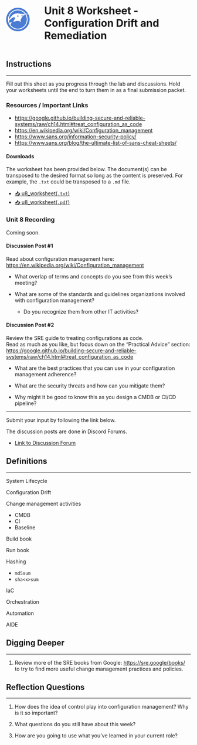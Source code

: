 <head>
    <style> .flex-container { display: flex; align-items: center; gap: 20px; } </style>
</head>
<div class="flex-container">
        <img src="https://github.com/ProfessionalLinuxUsersGroup/img/blob/main/Assets/Logos/ProLUG_Round_Transparent_LOGO.png?raw=true" width="64" height="64">
    <p>
        <h1>Unit 8 Worksheet - Configuration Drift and Remediation</h1>
    </p>
</div>

## Instructions

---

Fill out this sheet as you progress through the lab and discussions. Hold your worksheets until
the end to turn them in as a final submission packet.

### Resources / Important Links

- <https://google.github.io/building-secure-and-reliable-systems/raw/ch14.html#treat_configuration_as_code>
- <https://en.wikipedia.org/wiki/Configuration_management>
- <https://www.sans.org/information-security-policy/>
- <https://www.sans.org/blog/the-ultimate-list-of-sans-cheat-sheets/>

#### Downloads

The worksheet has been provided below. The document(s) can be transposed to
the desired format so long as the content is preserved. For example, the `.txt`
could be transposed to a `.md` file.

- <a href="./assets/downloads/u8/u8_worksheet.txt" target="_blank" download>📥 u8_worksheet(`.txt`)</a>
- <a href="./assets/downloads/u8/u8_worksheet.pdf" target="_blank" download>📥 u8_worksheet(`.pdf`)</a>

### Unit 8 Recording

Coming soon.

<!-- <iframe -->
<!--     style="width: 100%; height: 100%; border: none; -->
<!--     aspect-ratio: 16/9; border-radius: 1rem; background:black" -->
<!--     src="https://www.youtube.com/embed/F6loIx9WwGM" -->
<!--     title="Unit 1 Recording - ProLUG Linux Security Engineering Course - Free in Discord" -->
<!--     frameborder="0" -->
<!--     allow="accelerometer; autoplay; clipboard-write; encrypted-media; gyroscope; picture-in-picture; web-share" -->
<!--     referrerpolicy="strict-origin-when-cross-origin" -->
<!--     allowfullscreen> -->
<!-- </iframe> -->

#### Discussion Post #1

Read about configuration management here:
<https://en.wikipedia.org/wiki/Configuration_management>

- What overlap of terms and concepts do you see from this week’s meeting?

- What are some of the standards and guidelines organizations involved with
  configuration management?

  - Do you recognize them from other IT activities?

#### Discussion Post #2

Review the SRE guide to treating configurations as code.  
Read as much as you like, but focus down on the “Practical Advice” section:
<https://google.github.io/building-secure-and-reliable-systems/raw/ch14.html#treat_configuration_as_code>

- What are the best practices that you can use in your configuration management adherence?

- What are the security threats and how can you mitigate them?

- Why might it be good to know this as you design a CMDB or CI/CD pipeline?

---

<div class="warning">

Submit your input by following the link below.

The discussion posts are done in Discord Forums.

</div>

- [Link to Discussion Forum](https://discord.com/channels/611027490848374811/1365776270800977962)

## Definitions

---

System Lifecycle

Configuration Drift

Change management activities

- CMDB
- CI
- Baseline

Build book

Run book

Hashing

- `md5sum`
- `sha<x>sum`

IaC

Orchestration

Automation

AIDE

## Digging Deeper

---

1. Review more of the SRE books from Google: <https://sre.google/books/> to try to find
   more useful change management practices and policies.

## Reflection Questions

---

1. How does the idea of control play into configuration management? Why is it so important?

2. What questions do you still have about this week?

3. How are you going to use what you’ve learned in your current role?

